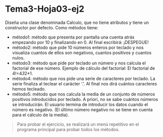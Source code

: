 # Tema3-Hoja03-ej2

Diseña una clase denominada Calculo, que no tiene atributos y tiene un constructor por
defecto. Como métodos tiene:
+ método1: método que presenta por pantalla una cuenta atrás empezando por 10 y finalizando en 0. Al final escribirá: ¡DESPEGUE!
+ método2: método que pide 10 números enteros por teclado y nos visualiza cuantos de ellos son negativos, cuantos positivos y cuantos nulos.
+ método3: método que pide por teclado un número y nos calcula el factorial de ese número. Ejemplo de cálculo del factorial: El factorial de 4!=4*3*2*1.
+ método4: método que nos pide una serie de caracteres por teclado. La serie finaliza al teclear el carácter ‘.’. Al final nos dirá cuántos caracteres hemos tecleado.
+ método5: método que nos calcula la media de un conjunto de números positivos introducidos por teclado. A priori, no se sabe cuántos números se introducirán. El usuario termina de introducir los datos cuando el número es negativo. (El último número negativo no se tiene en cuenta para el cálculo de la media).
> Para probar el ejercicio, se realizará un menú repetitivo en el programa principal para probar todos los métodos.